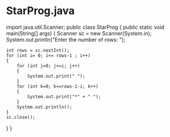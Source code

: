 # StarProg.java
import java.util.Scanner;
public class StarProg
{
    public static void main(String[] args)
{
    Scanner sc = new Scanner(System.in);
    System.out.println("Enter the number of rows: ");
 
    int rows = sc.nextInt();        
    for (int i= 0; i<= rows-1 ; i++)
    {
        for (int j=0; j<=i; j++)
        {
            System.out.print(" ");
        }
        for (int k=0; k<=rows-1-i; k++)
        {
            System.out.print("*" + " ");
        }
        System.out.println();
    }
    sc.close();
 
}
}
